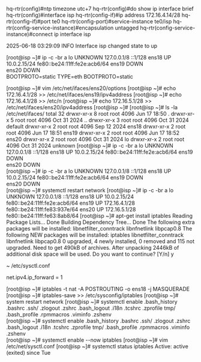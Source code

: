 hq-rtr(config)#ntp timezone utc+7 
hq-rtr(config)#do show ip interface brief
hq-rtr(config)#interface isp
hq-rtr(config-if)#ip address 172.16.4.14/28 
hq-rtr(config-if)#port te0
hq-rtr(config-port)#service-instance te0/isp
hq-rtr(config-service-instance)#encapsulation untagged 
hq-rtr(config-service-instance)#connect ip interface isp

2025-06-18 03:29:09      INFO      Interface isp changed state to up

[root@isp ~]# ip -c -br a
lo               UNKNOWN        127.0.0.1/8 ::1/128 
ens18            UP             10.0.2.15/24 fe80::be24:11ff:fe2e:acb6/64 
ens19            DOWN           
ens20            DOWN           
BOOTPROTO=static
TYPE=eth
BOOTPROTO=static

[root@isp ~]# vim /etc/net/ifaces/ens20/options 
[root@isp ~]# echo 172.16.4.1/28 >> /etc/net/ifaces/ens19/ipv4address
[root@isp ~]# echo 172.16.4.1/28 >> /etc/n
[root@isp ~]# echo 172.16.5.1/28 >> /etc/net/ifaces/ens20/ipv4address
[root@isp ~]# 
[root@isp ~]# ls -la /etc/net/ifaces/
total 32
drwxr-xr-x 8 root root 4096 Jun 17 18:50 .
drwxr-xr-x 5 root root 4096 Oct 31  2024 ..
drwxr-xr-x 3 root root 4096 Oct 31  2024 default
drwxr-xr-x 2 root root 4096 Sep 12  2024 ens18
drwxr-xr-x 2 root root 4096 Jun 17 18:51 ens19
drwxr-xr-x 2 root root 4096 Jun 17 18:52 ens20
drwxr-xr-x 2 root root 4096 Oct 31  2024 lo
drwxr-xr-x 2 root root 4096 Oct 31  2024 unknown
[root@isp ~]# ip -c -br a
lo               UNKNOWN        127.0.0.1/8 ::1/128 
ens18            UP             10.0.2.15/24 fe80::be24:11ff:fe2e:acb6/64 
ens19            DOWN           
ens20            DOWN           
[root@isp ~]# ip -c -br a
lo               UNKNOWN        127.0.0.1/8 ::1/128 
ens18            UP             10.0.2.15/24 fe80::be24:11ff:fe2e:acb6/64 
ens19            DOWN           
ens20            DOWN           
[root@isp ~]# systemctl restart network
[root@isp ~]# ip -c -br a
lo               UNKNOWN        127.0.0.1/8 ::1/128 
ens18            UP             10.0.2.15/24 fe80::be24:11ff:fe2e:acb6/64 
ens19            UP             172.16.4.1/28 fe80::be24:11ff:fe83:937e/64 
ens20            UP             172.16.5.1/28 fe80::be24:11ff:fe63:8ab8/64 
[root@isp ~]# apt-get install iptables
Reading Package Lists... Done
Building Dependency Tree... Done
The following extra packages will be installed:
  libnetfilter_conntrack  libnfnetlink  libpcap0.8
The following NEW packages will be installed:
  iptables  libnetfilter_conntrack  libnfnetlink  libpcap0.8
0 upgraded, 4 newly installed, 0 removed and 115 not upgraded.
Need to get 490kB of archives.
After unpacking 2446kB of additional disk space will be used.
Do you want to continue? [Y/n] y

~
/etc/sysctl.conf

net.ipv4.ip_forward = 1



[root@isp ~]# iptables -t nat -A POSTROUTING -o ens18 -j MASQUERADE  
[root@isp ~]# iptables-save >> /etc/sysconfig/iptables
[root@isp ~]# system restart network
[root@isp ~]# systemctl enable 
.bash_history  .bashrc        .ssh/          .zlogout       .zshrc
.bash_logout   .i18n          .tcshrc        .zprofile      tmp/
.bash_profile  .rpmmacros     .viminfo       .zshenv        
[root@isp ~]# systemctl enable 
.bash_history  .bashrc        .ssh/          .zlogout       .zshrc
.bash_logout   .i18n          .tcshrc        .zprofile      tmp/
.bash_profile  .rpmmacros     .viminfo       .zshenv        
[root@isp ~]# systemctl enable --now iptables
[root@isp ~]# vim /etc/net/sysctl.conf 
[root@isp ~]# systemctl status iptables
     Active: active (exited) since Tue 
